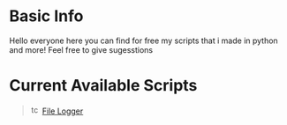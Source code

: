 # Basic Info

Hello everyone here you can find for free my scripts that i made in python and more! Feel free to give sugesstions

# Current Available Scripts

> <img src="https://cdn.discordapp.com/attachments/1174656852596903976/1174656875153866762/Bez_nazwy-1.png?ex=65686377&is=6555ee77&hm=fb9c06a56d067121eec3ba767c715cd1f13bb0b1167df48b6974caa08b3eef5a" width="16" height="16" alt="tcp"> <span style="color:black;">[File Logger](https://github.com/MatixAndr09/My-Scripts/blob/main/File%20Logger/FileLogger.py)</span>
